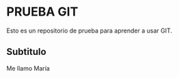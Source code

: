 # PRUEBA GIT

Esto es un repositorio de prueba para aprender a usar GIT.

## Subtitulo

Me llamo María
